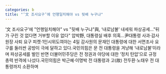 ```yaml
---
categories: b
title: "‘文 조사요구’에 언행일치해야 vs 뒷배 누구냐"
---
```

‘文 조사요구’에 "언행일치해야" vs "뒷배 누구냐"與, ‘내로남불’ 내세워 파상공세…"뒤가 구린 것 없다면 거부할 이유 없다" 압박野, 대통령실 배후 의혹…尹대통령 사과·감사원장 사퇴 요구 피켓·1인시위도여야는 4일 감사원의 문재인 대통령에 대한 서면조사 요구를 둘러싼 공방이 극에 달하고 있다.국민의힘은 문 전 대통령을 겨냥해 ‘내로남불’이라며 파상공세를 벌인 반면 더불어민주당은 전 정권과 야당에 대한 ‘정치 탄압’으로 규정 총력 반격에 나섰다.국민의힘은 박근혜·이명박 전 대통령과 고(故) 전두환·노태우 전 대통령까지 소환하며